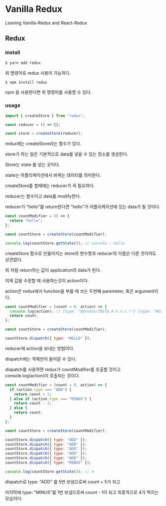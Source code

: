 # Vanilla Redux

Leaning Vanilla-Redux and React-Redux

## Redux

### install

```sh
$ yarn add redux
```

위 명령어로 redux 사용이 가능하다.

```sh
$ npm install redux
```

npm 을 사용한다면 위 명령어를 사용할 수 있다.

### usage

```js
import { createStore } from "redux";

const reducer = () => {};

const store = createStore(reducer);
```

redux에는 createStore라는 함수가 있다.

store가 하는 일은 기본적으로 data를 넣을 수 있는 장소를 생성한다.

Store는 state 를 넣는 곳이다.

state는 어플리케이션에서 바뀌는 데이터를 의미한다.

createStore를 할때에는 reducer가 꼭 필요하다.

reducer는 함수이고 data를 modify한다.

reducer가 "hello"를 return한다면 "hello"가 어플리케이션에 있는 data가 될 것이다.

```js
const countModifier = () => {
  return "hello";
};

const countStore = createStore(countModifier);

console.log(countStore.getState()); // console : hello
```

createStore 함수로 만들어지는 store의 변수명과 reducer의 이름은 다른 것이어도 상관없다.

위 처럼 return하는 값이 application의 data가 된다.

이제 값을 수정할 때 사용하는것이 action이다.

action은 redux에서 function을 부를 때 쓰는 두번째 paremeter, 혹은 argument이다.

```js
const countModifier = (count = 0, action) => {
  console.log(action); // {type: "@@redux/INITp.b.n.o.c.r"} {type: "HELLO"}
  return count;
};

const countStore = createStore(countModifier);

countStore.dispatch({ type: "HELLO" });
```

reducer에 action을 보내는 방법이다.

dispatch에는 객체만이 들어갈 수 있다.

dispatch를 사용하면 redux가 countModifier를 호출할 것이고 console.log(action)이 호출되는 것이다.

```js
const countModifier = (count = 0, action) => {
  if (action.type === "ADD") {
    return count + 1;
  } else if (action.type === "MINUS") {
    return count - 1;
  } else {
    return count;
  }
};

const countStore = createStore(countModifier);

countStore.dispatch({ type: "ADD" });
countStore.dispatch({ type: "ADD" });
countStore.dispatch({ type: "ADD" });
countStore.dispatch({ type: "ADD" });
countStore.dispatch({ type: "ADD" });
countStore.dispatch({ type: "MINUS" });

console.log(countStore.getState()); // 4
```

dispatch로 type: "ADD" 를 5번 보냄으로써 count + 5가 되고

마지막에 type: "MINUS"를 1번 보냄으로써 count - 1이 되고 최종적으로 4가 찍히는 모습이다.

